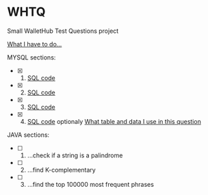 # WHTQ
Small WalletHub Test Questions project

[What I have to do...](https://github.com/Aqueelone/WHTQ/blob/master/whatHaveToDo.md)

MYSQL sections:
- [x] 1. [SQL code](https://github.com/Aqueelone/WHTQ/blob/master/mysql/mysql1.sql)
- [x] 2. [SQL code](https://github.com/Aqueelone/WHTQ/blob/master/mysql/mysql2.sql)
- [x] 3. [SQL code](https://github.com/Aqueelone/WHTQ/blob/master/mysql/mysql3.sql)
- [x] 4. [SQL code](https://github.com/Aqueelone/WHTQ/blob/master/mysql/mysql4.sql) optionaly [What table and data I use in this question](https://github.com/Aqueelone/WHTQ/blob/master/mysql/mysql3.sql) 

JAVA sections:
- [ ] 1. ...check if a string is a palindrome
- [ ] 2. ...find K-complementary
- [ ] 3. ...find the top 100000 most frequent phrases